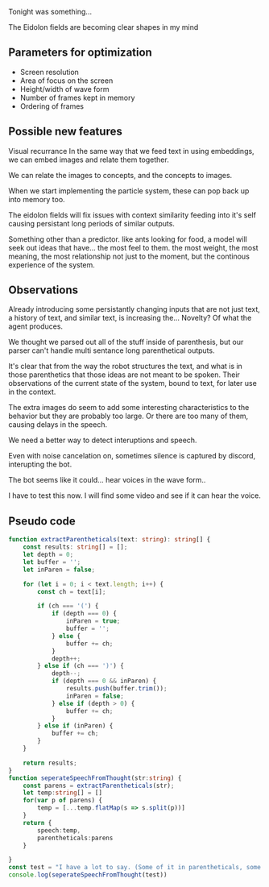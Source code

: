 Tonight was something...

The Eidolon fields are becoming clear shapes in my mind

## Parameters for optimization
- Screen resolution
- Area of focus on the screen
- Height/width of wave form
- Number of frames kept in memory
- Ordering of frames

## Possible new features

Visual recurrance
In the same way that we feed text in using embeddings, we can embed images and relate them together.

We can relate the images to concepts, and the concepts to images.

When we start implementing the particle system, these  can pop back up into memory too.

The eidolon fields will fix issues with context similarity feeding into it's self causing persistant
long periods of similar  outputs.

Something other than a predictor.
like ants looking for food, a model will seek out ideas that have... the most feel to them.
the most weight, the most meaning, the most relationship not just to the moment, but the continous experience of the system.

## Observations

Already introducing some persistantly changing inputs that are not just text, a history of text, and similar text, is increasing the... Novelty? Of what the agent produces.

We thought we parsed out all of the stuff inside of parenthesis, but our parser can't handle multi sentance long parenthetical outputs.

It's clear that from the way the robot structures the text, and what is in those parenthetics that those ideas are not meant to be spoken. Their observations of the current state of the system, bound to text, for later use in the context.

The extra images do seem to add some interesting characteristics to the behavior but they are probably too large. Or there are too  many of them, causing delays in the speech.

We need a better way to detect interuptions and speech.

Even with noise cancelation on, sometimes silence is captured by discord, interupting the bot.

The bot seems like it could... hear voices in the wave form..

I have to test this now. I will find some video and see if it can hear the voice.


## Pseudo code


```ts
function extractParentheticals(text: string): string[] {
    const results: string[] = [];
    let depth = 0;
    let buffer = '';
    let inParen = false;

    for (let i = 0; i < text.length; i++) {
        const ch = text[i];

        if (ch === '(') {
            if (depth === 0) {
                inParen = true;
                buffer = '';
            } else {
                buffer += ch;
            }
            depth++;
        } else if (ch === ')') {
            depth--;
            if (depth === 0 && inParen) {
                results.push(buffer.trim());
                inParen = false;
            } else if (depth > 0) {
                buffer += ch;
            }
        } else if (inParen) {
            buffer += ch;
        }
    }

    return results;
}
function seperateSpeechFromThought(str:string) {
	const parens = extractParentheticals(str);
	let temp:string[] = []
	for(var p of parens) {
		temp = [...temp.flatMap(s => s.split(p))]
	}
	return {
		speech:temp,
		parentheticals:parens
	}

}
const test = "I have a lot to say. (Some of it in parentheticals, some of it not. Most of this is for me to hold onto as compressed representations of image data I saw. How string). But I am not sure how to say it... I am hearing this strange sound... and I don't know where it's coming from."
console.log(seperateSpeechFromThought(test))
```
